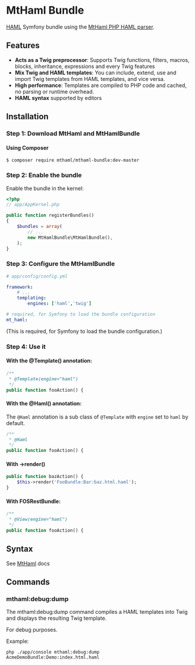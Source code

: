 # MtHaml Bundle

[HAML][haml] Symfony bundle using the [MtHaml PHP HAML parser][mthaml].

## Features

- **Acts as a Twig preprocessor**: Supports Twig functions, filters, macros, blocks, inheritance, expressions and every Twig features
- **Mix Twig and HAML templates**: You can include, extend, use and import Twig templates from HAML templates, and vice versa.
- **High performance**: Templates are compiled to PHP code and cached, no parsing or runtime overhead.
- **HAML syntax** supported by editors

## Installation

### Step 1: Download MtHaml and MtHamlBundle

#### Using Composer

```
$ composer require mthaml/mthaml-bundle:dev-master
```

### Step 2: Enable the bundle

Enable the bundle in the kernel:

``` php
<?php
// app/AppKernel.php

public function registerBundles()
{
    $bundles = array(
        // ...
        new MtHamlBundle\MtHamlBundle(),
    );
}
```

### Step 3: Configure the MtHamlBundle

``` yml
# app/config/config.yml

framework:
    # ...
    templating:
        engines: ['haml','twig']

# required, for Symfony to load the bundle configuration
mt_haml:
```

(This is required, for Symfony to load the bundle configuration.)

### Step 4: Use it

#### With the @Template() annotation:

``` php
/**
 * @Template(engine="haml")
 */
public function fooAction() {
```

#### With the @Haml() annotation:

The `@Haml` annotation is a sub class of `@Template` with `engine` set to `haml` by default.

``` php
/**
 * @Haml
 */
public function fooAction() {
```

#### With ->render()

``` php
public function bazAction() {
    $this->render('FooBundle:Bar:baz.html.haml');
}
```

#### With FOSRestBundle:

``` php
/**
 * @View(engine="haml")
 */
public function fooAction() {
```

## Syntax

See [MtHaml][mthaml] docs

[haml]: http://haml-lang.com/
[mthaml]: https://github.com/arnaud-lb/MtHaml

## Commands

### mthaml:debug:dump

The mthaml:debug:dump command compiles a HAML templates into Twig and displays the resulting Twig template.

For debug purposes.

Example:

    php ./app/console mthaml:debug:dump AcmeDemoBundle:Demo:index.html.haml
